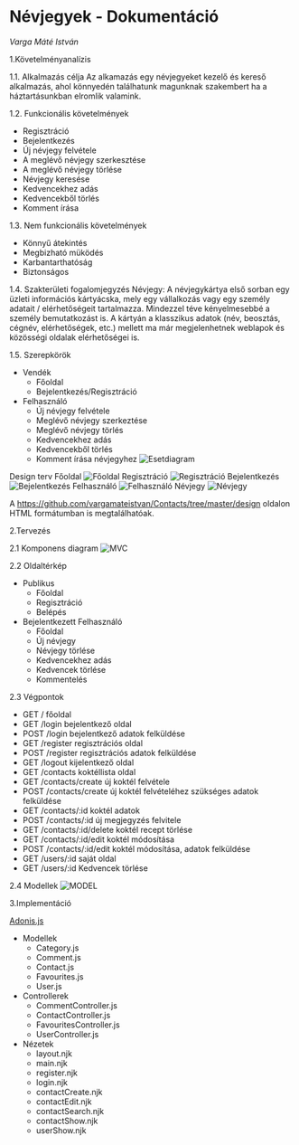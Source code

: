 # Névjegyek - Dokumentáció
*Varga Máté István*

1.Követelményanalízis

1.1.  Alkalmazás célja
  Az alkamazás egy névjegyeket kezelő és kereső alkalmazás, ahol könnyedén találhatunk magunknak szakembert ha a háztartásunkban elromlik valamink.
  
1.2.  Funkcionális követelmények
  - Regisztráció
  - Bejelentkezés
  - Új névjegy felvétele
  - A meglévő névjegy szerkesztése
  - A meglévő névjegy törlése
  - Névjegy keresése
  - Kedvencekhez adás
  - Kedvencekből törlés
  - Komment írása

1.3.  Nem funkcionális követelmények
  - Könnyű átekintés
  - Megbizható müködés
  - Karbantarthatóság
  - Biztonságos
  
1.4.  Szakterületi fogalomjegyzés
  Névjegy: A névjegykártya első sorban egy üzleti információs kártyácska, mely egy vállalkozás vagy egy személy adatait / elérhetőségeit tartalmazza. Mindezzel téve kényelmesebbé a személy bemutatkozást is. A kártyán a klasszikus adatok (név, beosztás, cégnév, elérhetőségek, etc.) mellett ma már megjelenhetnek weblapok és közösségi oldalak elérhetőségei is. 

1.5.  Szerepkörök
  - Vendék
    - Főoldal
    - Bejelentkezés/Regisztráció
  - Felhasználó
    - Új névjegy felvétele
    - Meglévő névjegy szerkeztése
    - Meglévő névjegy törlés
    - Kedvencekhez adás
    - Kedvencekből törlés
    - Komment írása névjegyhez
    ![Esetdiagram](https://github.com/vargamateistvan/Contacts/blob/master/docs/images/esetdiagram.png)

Design terv
Főoldal
![Főoldal](https://github.com/vargamateistvan/Contacts/blob/master/doc/images/main.png)
Regisztráció
![Regisztráció](https://github.com/vargamateistvan/Contacts/blob/master/doc/images/singin.png)
Bejelentkezés
![Bejelentkezés](https://github.com/vargamateistvan/Contacts/blob/master/doc/images/singup.png)
Felhasználó
![Felhasználó](https://github.com/vargamateistvan/Contacts/blob/master/doc/images/user.png)
Névjegy
![Névjegy](https://github.com/vargamateistvan/Contacts/blob/master/doc/images/contact.png)

A https://github.com/vargamateistvan/Contacts/tree/master/design oldalon HTML formátumban is megtalálhatóak.

2.Tervezés

2.1 Komponens diagram
![MVC](https://github.com/vargamateistvan/Contacts/blob/master/doc/images/mvc.png)

2.2 Oldaltérkép
- Publikus
    - Főoldal
    - Regisztráció
    - Belépés
- Bejelentkezett Felhasználó
    - Főoldal
    - Új névjegy
    - Névjegy törlése
    - Kedvencekhez adás
    - Kedvencek törlése
    - Kommentelés

2.3 Végpontok
- GET / főoldal
- GET /login bejelentkező oldal
- POST /login bejelentkező adatok felküldése
- GET /register regisztrációs oldal
- POST /register regisztrációs adatok felküldése
- GET /logout kijelentkező oldal
- GET /contacts koktéllista oldal
- GET /contacts/create új koktél felvétele
- POST /contacts/create új koktél felvételéhez szükséges adatok felküldése
- GET /contacts/:id koktél adatok
- POST /contacts/:id új megjegyzés felvitele
- GET /contacts/:id/delete koktél recept törlése
- GET /contacts/:id/edit koktél módosítása
- POST /contacts/:id/edit koktél módosítása, adatok felküldése
- GET /users/:id saját oldal
- GET /users/:id Kedvencek törlése

2.4 Modellek
![MODEL](https://github.com/vargamateistvan/Contacts/blob/master/doc/images/model.png)

3.Implementáció

[Adonis.js](http://www.adonisjs.com/)

- Modellek
  - Category.js
  - Comment.js
  - Contact.js
  - Favourites.js
  - User.js
- Controllerek
  - CommentController.js
  - ContactController.js
  - FavouritesController.js
  - UserController.js
- Nézetek
  - layout.njk
  - main.njk
  - register.njk
  - login.njk
  - contactCreate.njk
  - contactEdit.njk
  - contactSearch.njk
  - contactShow.njk
  - userShow.njk
